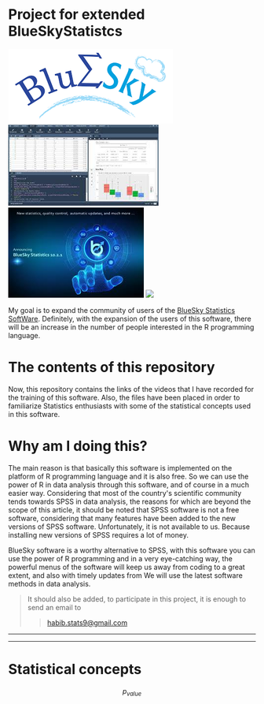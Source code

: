 # Project for extended BlueSkyStatistcs

![](/images/BlueSky_image_1.png)
![](/images/BlueSky_Image_2.jpg)
![](/images/BLueSky_image_3.jpg)
![](/images/iamge_4.PNG)

My goal is to expand the community of users of the [BlueSky Statistics SoftWare](https://www.google.com/url?sa=t&rct=j&q=&esrc=s&source=web&cd=&cad=rja&uact=8&ved=2ahUKEwjDjJegoL6AAxUC1AIHHey0B2MQFnoECAYQAQ&url=https%3A%2F%2Fwww.blueskystatistics.com%2F&usg=AOvVaw1hTkA70OClOGPoFm0YbgpE&opi=89978449). Definitely, with the expansion of the users of this software, there will be an increase in the number of people interested in the R programming language.

# The contents of this repository

Now, this repository contains the links of the videos that I have recorded for the training of this software. Also, the files have been placed in order to familiarize Statistics enthusiasts with some of the statistical concepts used in this software.

# Why am I doing this?

The main reason is that basically this software is implemented on the platform of R programming language and it is also free. So we can use the power of R in data analysis through this software, and of course in a much easier way. Considering that most of the country's scientific community tends towards SPSS in data analysis, the reasons for which are beyond the scope of this article, it should be noted that SPSS software is not a free software, considering that many features have been added to the new versions of SPSS software. Unfortunately, it is not available to us. Because installing new versions of SPSS requires a lot of money.

BlueSky software is a worthy alternative to SPSS, with this software you can use the power of R programming and in a very eye-catching way, the powerful menus of the software will keep us away from coding to a great extent, and also with timely updates from We will use the latest software methods in data analysis.

> It should also be added, to participate in this project, it is enough to send an email to
>
> > [habib.stats9@gmail.com](mailto:habib.stats9@gmail.com)

---

---

# Statistical concepts

$$p_{value}$$

